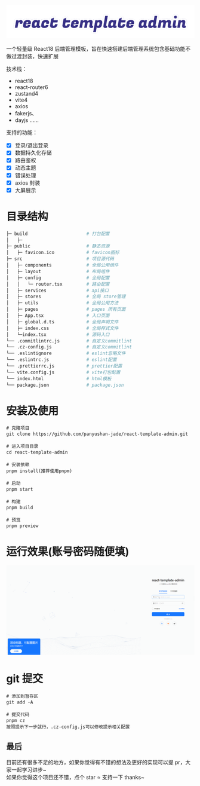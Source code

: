 <p align="center">
   <a>
      <img src="./logo.png"/>
   </a>
</p>
<!-- href="https://nlrx-wjc.github.io/react-antd-admin-template/" target="_blank" -->

一个轻量级 React18 后端管理模板，旨在快速搭建后端管理系统包含基础功能不做过渡封装，快速扩展

技术栈：

- react18
- react-router6
- zustand4
- vite4
- axios
- fakerjs、
- dayjs
  ......

支持的功能：

- [x] 登录/退出登录
- [x] 数据持久化存储
- [x] 路由鉴权
- [x] 动态主题
- [x] 错误处理
- [x] axios 封装
- [x] 大屏展示

# 目录结构

```bash
├─ build                      # 打包配置
│   ├─
├─ public                     # 静态资源
│   ├─ favicon.ico            # favicon图标
├─ src                        # 项目源代码
│   ├─ components             # 全局公用组件
│   ├─ layout                 # 布局组件
│   ├─ config                 # 全局配置
│   │   └─ router.tsx         # 路由配置
│   ├─ services               # api接口
│   ├─ stores                 # 全局 store管理
│   ├─ utils                  # 全局公用方法
│   ├─ pages                  # pages 所有页面
│   ├─ App.tsx                # 入口页面
│   ├─ global.d.ts            # 全局声明文件
│   ├─ index.css              # 全局样式文件
│   └─index.tsx               # 源码入口
└── .commitlintrc.js          # 自定义commitlint
└── .cz-config.js             # 自定义commitlint
└── .eslintignore             # eslint忽略文件
└── .eslintrc.js              # eslint配置
└── .prettierrc.js            # prettier配置
└── vite.config.js            # vite打包配置
└── index.html                # html模板
└── package.json              # package.json
```

# 安装及使用

```shell
# 克隆项目
git clone https://github.com/panyushan-jade/react-template-admin.git

# 进入项目目录
cd react-template-admin

# 安装依赖
pnpm install(推荐使用pnpm)

# 启动
pnpm start

# 构建
pnpm build

# 预览
pnpm preview

```

# 运行效果(账号密码随便填)

<p align="center">
   <img src="./preview.gif"/>
</p>

# git 提交

```shell
# 添加到暂存区
git add -A

# 提交代码
pnpm cz
按照提示下一步就行，.cz-config.js可以修改提示相关配置

```

## 最后

目前还有很多不足的地方，如果你觉得有不错的想法及更好的实现可以提 pr，大家一起学习进步~</br>
如果你觉得这个项目还不错，点个 star ⭐️ 支持一下 thanks~

